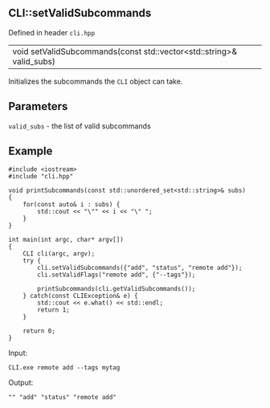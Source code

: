 ## CLI::setValidSubcommands
Defined in header `cli.hpp`

| |
| --- |
| void setValidSubcommands(const std::vector\<std::string>& valid_subs) |

Initializes the subcommands the `CLI` object can take.

## Parameters
`valid_subs` - the list of valid subcommands

## Example
```
#include <iostream>
#include "cli.hpp"

void printSubcommands(const std::unordered_set<std::string>& subs)
{
    for(const auto& i : subs) {
        std::cout << "\"" << i << "\" ";
    }
}

int main(int argc, char* argv[])
{
    CLI cli(argc, argv);
    try {
        cli.setValidSubcommands({"add", "status", "remote add"});
        cli.setValidFlags("remote add", {"--tags"});

        printSubcommands(cli.getValidSubcommands());
    } catch(const CLIException& e) {
        std::cout << e.what() << std::endl;
        return 1;
    }

    return 0;
}
```

Input:
```
CLI.exe remote add --tags mytag
```

Output:
```
"" "add" "status" "remote add" 
```